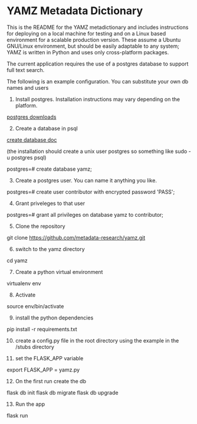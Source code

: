 
# YAMZ Metadata Dictionary

This is the README for the YAMZ metadictionary and includes instructions for
deploying on a local machine for testing and on a Linux based environment for a
scalable production version. These assume a Ubuntu GNU/Linux environment, but
should be easily adaptable to any system; YAMZ is written in Python and uses
only cross-platform packages.

The current application requires the use of a postgres database to support full text search. 

The following is an example configuration. You can substitute your own db names and users


1. Install postgres. Installation instructions may vary depending on the platform.

[postgres downloads](https://www.postgresql.org/download/)


2. Create a database in psql

[create database doc](https://www.postgresql.org/docs/current/sql-createdatabase.html)

(the installation should create a unix user postgres so something like sudo -u postgres psql)

postgres=# create database yamz;

3. Create a postgres user. You can name it anything you like.

postgres=# create user contributor with encrypted password 'PASS';


4. Grant priveleges to that user

postgres=# grant all privileges on database yamz to contributor;


5. Clone the repository

git clone https://github.com/metadata-research/yamz.git

6. switch to the yamz directory

cd yamz

7. Create a python virtual environment

virtualenv env

8. Activate

source env/bin/activate

9.  install the python dependencies

pip install -r requirements.txt


10.  create a config.py file in the root directory using the example in the /stubs directory

11. set the FLASK_APP variable

export FLASK_APP = yamz.py

12.  On the first run create the db

flask db init
flask db migrate
flask db upgrade

13. Run the app

flask run